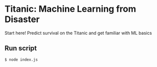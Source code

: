 # Titanic: Machine Learning from Disaster

Start here! Predict survival on the Titanic and get familiar with ML basics

## Run script

```
$ node index.js
```
